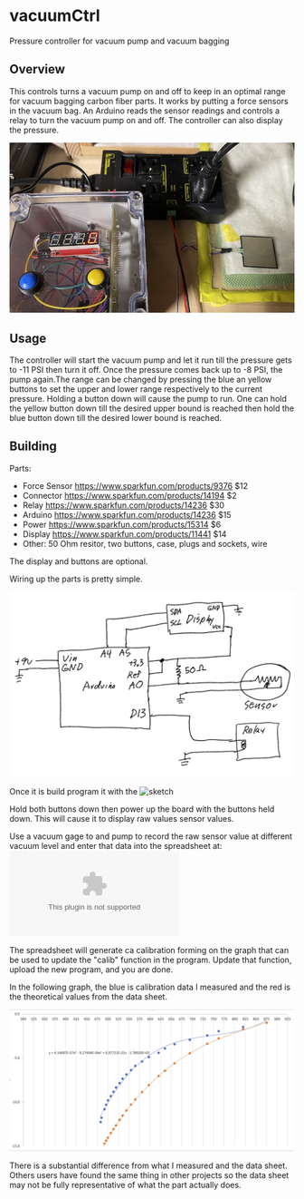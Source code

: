 # vacuumCtrl

Pressure controller for vacuum pump and vacuum bagging 

## Overview


This controls turns a vacuum pump on and off to keep in an optimal range
for vacuum bagging carbon fiber parts. It works by putting a force
sensors in the vacuum bag. An Arduino reads the sensor readings and
controls a relay to turn the vacuum pump on and off. The controller can
also display the pressure.

![Photo](photo.jpg)

## Usage

The controller will start the vacuum pump and let it run till the
pressure gets to -11 PSI then turn it off. Once the pressure comes back
up to -8 PSI, the pump again.The range can be changed by pressing the
blue an yellow buttons to set the upper and lower range respectively to
the current pressure. Holding a button down will cause the pump to
run. One can hold the yellow button down till the desired upper bound is
reached then hold the blue button down till the desired lower bound is
reached.

## Building


Parts:
* Force Sensor https://www.sparkfun.com/products/9376 $12
* Connector https://www.sparkfun.com/products/14194 $2
* Relay  https://www.sparkfun.com/products/14236  $30
* Arduino https://www.sparkfun.com/products/14236 $15
* Power https://www.sparkfun.com/products/15314 $6
* Display https://www.sparkfun.com/products/11441 $14
* Other: 50 Ohm resitor, two buttons, case, plugs and sockets, wire 

The display and buttons are optional.

Wiring up the parts is pretty simple.

![Schematic](schematic.png)

Once it is build program it with the ![sketch](vacCtrl/vacCtrl.ino)

Hold both buttons down then power up the board with the buttons held
down. This will cause it to display raw values sensor values.

Use a vacuum gage to and pump to record the raw sensor value at
different vacuum level and enter that data into the spreadsheet at:
![calibration](calibration.xlsx)

The spreadsheet will generate ca calibration forming on the graph that
can be used to update the "calib" function in the program. Update that
function, upload the new program, and you are done.

In the following graph, the blue is calibration data I measured and the
red is the theoretical values from the data sheet.

![calibration graph](calibration.png)

There is a substantial difference from what I measured and the data
sheet. Others users have found the same thing in other projects so the
data sheet may not be fully representative of what the part actually
does.





